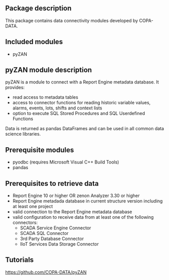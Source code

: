 ## Package description
This package contains data connectivity modules developed by COPA-DATA.

## Included modules
- pyZAN

## pyZAN module description
pyZAN is a module to connect with a Report Engine metadata database. It provides:
- read access to metadata tables
- access to connector functions for reading historic variable values, alarms, events, lots, shifts and context lists
- option to execute SQL Stored Procedures and SQL Userdefined Functions

Data is returned as pandas DataFrames and can be used in all common data science libraries.

## Prerequisite modules
- pyodbc (requires Microsoft Visual C++ Build Tools)
- pandas

## Prerequisites to retrieve data
- Report Engine 10 or higher OR zenon Analyzer 3.30 or higher
- Report Engine metadada database in current structure version including at least one project
- valid connection to the Report Engine metadata database
- valid configuration to receive data from at least one of the following connectors:
  - SCADA Service Engine Connector
  - SCADA SQL Connector
  - 3rd Party Database Connector
  - IIoT Services Data Storage Connector

## Tutorials
https://github.com/COPA-DATA/pyZAN

